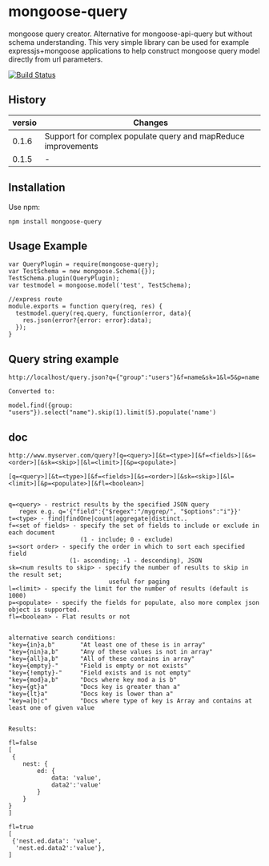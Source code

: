 mongoose-query
==============

mongoose query creator. Alternative for mongoose-api-query but without schema understanding.
This very simple library can be used for example expressjs+mongoose applications to help 
construct mongoose query model directly from url parameters.

[![Build Status](https://travis-ci.org/jupe/mongoose-query.png?branch=master)](https://travis-ci.org/jupe/mongoose-query)

## History

|versio|Changes|
|------|-------|
|0.1.6|Support for complex populate query and mapReduce improvements|
|0.1.5|-|

## Installation

Use npm:
```
npm install mongoose-query
```

## Usage Example

```
var QueryPlugin = require(mongoose-query);
var TestSchema = new mongoose.Schema({});
TestSchema.plugin(QueryPlugin);
var testmodel = mongoose.model('test', TestSchema);

//express route
module.exports = function query(req, res) {
  testmodel.query(req.query, function(error, data){
    res.json(error?{error: error}:data);
  });
}
```

## Query string example

```
http://localhost/query.json?q={"group":"users"}&f=name&sk=1&l=5&p=name

Converted to:

model.find({group: "users"}).select("name").skip(1).limit(5).populate('name')
```

## doc

```
http://www.myserver.com/query?[q=<query>][&t=<type>][&f=<fields>][&s=<order>][&sk=<skip>][&l=<limit>][&p=<populate>]

[q=<query>][&t=<type>][&f=<fields>][&s=<order>][&sk=<skip>][&l=<limit>][&p=<populate>][&fl=<boolean>]


q=<query> - restrict results by the specified JSON query
   regex e.g. q='{"field":{"$regex":"/mygrep/", "$options":"i"}}'
t=<type> - find|findOne|count|aggregate|distinct..
f=<set of fields> - specify the set of fields to include or exclude in each document 
                    (1 - include; 0 - exclude)
s=<sort order> - specify the order in which to sort each specified field 
                 (1- ascending; -1 - descending), JSON
sk=<num results to skip> - specify the number of results to skip in the result set; 
                            useful for paging
l=<limit> - specify the limit for the number of results (default is 1000)
p=<populate> - specify the fields for populate, also more complex json object is supported.
fl=<boolean> - Flat results or not

  
alternative search conditions:
"key={in}a,b"       "At least one of these is in array"
"key={nin}a,b"      "Any of these values is not in array"
"key={all}a,b"      "All of these contains in array"
"key={empty}-"      "Field is empty or not exists"
"key={!empty}-"     "Field exists and is not empty"
"key={mod}a,b"      "Docs where key mod a is b"
"key={gt}a"         "Docs key is greater than a"
"key={lt}a"         "Docs key is lower than a"
"key=a|b|c"         "Docs where type of key is Array and contains at least one of given value


Results:

fl=false 
[
 { 
 	nest: {
 		ed: {
 			data: 'value',
        	data2':'value'
    	}
  	}
}
]

fl=true
[
 {'nest.ed.data': 'value',
  'nest.ed.data2':'value'},
]
```




